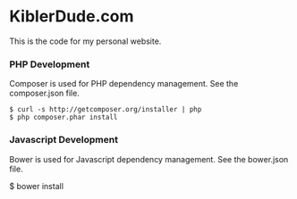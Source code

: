 KiblerDude.com
==============

This is the code for my personal website.

### PHP Development

Composer is used for PHP dependency management.  See the composer.json file.

	$ curl -s http://getcomposer.org/installer | php
	$ php composer.phar install

### Javascript Development

Bower is used for Javascript dependency management.  See the bower.json file.

  $ bower install
